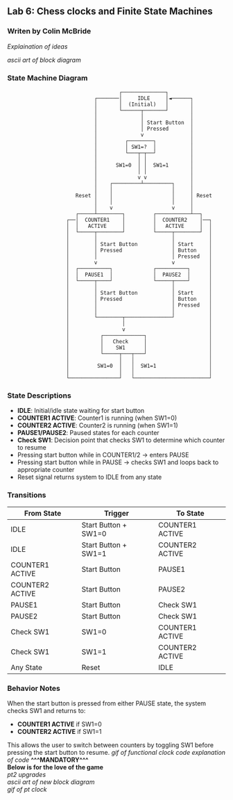 ## Lab 6: Chess clocks and Finite State Machines
### Writen by Colin McBride

*Explaination of ideas*
     
*ascii art of block diagram*  
### State Machine Diagram
```
                                    ┌──────────────┐
                            ┌───────│     IDLE     │◄──────┐
                            │       │  (Initial)   │       │
                            │       └──────┬───────┘       │
                            │              │               │
                            │              │ Start Button  │
                            │              │ Pressed       │
                            │              v               │
                            │         ┌────────┐           │
                            │         │ SW1=?  │           │
                            │         └───┬─┬──┘           │
                            │             │ │              │
                            │      SW1=0  │ │  SW1=1       │
                            │             │ │              │
                            │             v v              │
                            │    ┌─────────┴─────────┐     │ 
                            │    │                   │     │
                      Reset │    │                   │     │ Reset
                            │    │                   │     │
                            │    v                   v     │
                      ┌─────┴────────┐         ┌───────────┴──┐
                   ┌──│  COUNTER1    │         │  COUNTER2    │──┐
                   │  │   ACTIVE     │         │   ACTIVE     │  │
                   │  └─────┬────────┘         └─────┬────────┘  │
                   │        │                        │           │
                   │        │ Start Button           │ Start     │
                   │        │ Pressed                │ Button    │
                   │        │                        │ Pressed   │
                   │        v                        v           │
                   │  ┌──────────┐             ┌──────────┐      │
                   │  │  PAUSE1  │             │  PAUSE2  │      │
                   │  └─────┬────┘             └─────┬────┘      │
                   │        │                        │           │
                   │        │ Start Button           │ Start     │
                   │        │ Pressed                │ Button    │
                   │        │                        │ Pressed   │
                   │        │                        │           │
                   │        └────────┬───────────────┘           │
                   │                 │                           │
                   │                 v                           │
                   │          ┌─────────────┐                    │
                   │          │   Check     │                    │
                   │          │    SW1      │                    │
                   │          └─────┬───┬───┘                    │
                   │                │   │                        │
                   │         SW1=0  │   │  SW1=1                 │
                   │                │   │                        │
                   └────────────────┘   └────────────────────────┘
```

### State Descriptions

- **IDLE**: Initial/idle state waiting for start button
- **COUNTER1 ACTIVE**: Counter1 is running (when SW1=0)
- **COUNTER2 ACTIVE**: Counter2 is running (when SW1=1)
- **PAUSE1/PAUSE2**: Paused states for each counter
- **Check SW1**: Decision point that checks SW1 to determine which counter to resume
- Pressing start button while in COUNTER1/2 → enters PAUSE
- Pressing start button while in PAUSE → checks SW1 and loops back to appropriate counter
- Reset signal returns system to IDLE from any state

### Transitions

| From State | Trigger | To State |
|------------|---------|----------|
| IDLE | Start Button + SW1=0 | COUNTER1 ACTIVE |
| IDLE | Start Button + SW1=1 | COUNTER2 ACTIVE |
| COUNTER1 ACTIVE | Start Button | PAUSE1 |
| COUNTER2 ACTIVE | Start Button | PAUSE2 |
| PAUSE1 | Start Button | Check SW1 |
| PAUSE2 | Start Button | Check SW1 |
| Check SW1 | SW1=0 | COUNTER1 ACTIVE |
| Check SW1 | SW1=1 | COUNTER2 ACTIVE |
| Any State | Reset | IDLE |

### Behavior Notes

When the start button is pressed from either PAUSE state, the system checks SW1 and returns to:
- **COUNTER1 ACTIVE** if SW1=0
- **COUNTER2 ACTIVE** if SW1=1

This allows the user to switch between counters by toggling SW1 before pressing the start button to resume.
*gif of functional clock* 
*code*
*explanation of code*
**^^^MANDATORY^^^**  
**Below is for the love of the game**  
*pt2 upgrades*  
*ascii art of new block diagram*  
*gif of pt clock*
